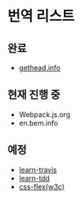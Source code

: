 # 번역 리스트

## 완료

- [gethead.info](https://github.com/Lutece/HEAD)

## 현재 진행 중

- Webpack.js.org
- en.bem.info

## 예정

- [learn-travis](https://github.com/dwyl/learn-travis)
- [learn-tdd](https://github.com/dwyl/learn-tdd)
- [css-flex(w3c)](https://www.w3.org/TR/css-flexbox-1/)